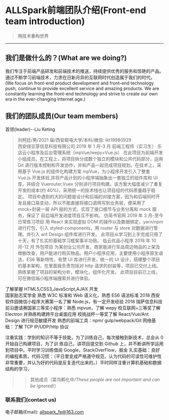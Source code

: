 # ALLSpark前端团队介绍(Front-end team introduction)
>用技术重构世界
---
## 我们是做什么的？(What are we doing?)
我们专注于前端产品研发和前端技术的推送，持续提供优秀的服务和惊艳的产品。通过不断学习前端技术，力求在日新月异的互联网时代创造属于我们的时代。
(We focus on front-end product development and front-end technology push, continue to provide excellent service and amazing products. We are constantly learning the front-end technology and strive to create our own era in the ever-changing Internet age.)
## 我们的团队成员(Our team members)
首领(leader)--Liu Keting
>刘柯廷/男/2021 届/西安邮电大学/本科/微信: lkt19980929             
西安绿豆芽信息科技有限公司       2019 年 1 月-3 月          前端工程师（实习生） 
乐店云小程序及后台管理系统（mpVue/wepy+Vue.js） 
在此项目为前端开发小组成员。在工程上，将项目拆分成数个独立的模块和公共代码部分，运用 Git 进行版本控制和开发协作，并和产品一起完成项目规划。在技术上，采用基于 Vue.js 的组件化构建方案 mpVue，为小程序开发引入了整套 Vue.js 开发体验,并将产品计划的小程序端抽象出一套独立的组件库和 UI 库，并结合 Vuerouter,Vuex 分别进行项目构建。该方案大幅度减少了重复开发的成本(约 40%)，采用统一的技术栈也让项目组的代码质量趋于稳定。 
项目中遇到的大的问题是设计和后端的对接方案，因为和后端同时开发且接口易变动，所以不能直接将接口调用写到业务层，便采用了 mock+封装一层 API 层的方式，实现了接口细节与业务分离和 mock 服务，保证了 前后端开发进度项目互不影响。 
仿简书官网                 2019 年 3 月-至今           日常练习项目 
用 React 来实现虚拟 DOM 的操作以及数据绑定，yarn/npm 进行打包，引入 styled-components，用 router 与 store 对数据进行管理。并引入 ant Design 组件库进行开发。 
此项目从学习到上手完成只用了十天，有了扎实的基础学习框架事半功倍。 
临云优品小程序             2018 年 10 月-12 月           外包项目 
为某创业公司开发，商家能进行军品周边物品的上架及增删改查，用户能进行购买物品。用户小程序应用，主要使用小程序原生语法，ES6 等新特性，有赞 UI 库进行开发，统一的 UI 设计，搭建整个项目的基本架构，在里面我负责包括对 http 请求的封装等，项目已交付上线。熟练掌握了项目的架构分析，模块化，组件化开发。 
此项目目前已上线，可在微信端小程序端搜索并进行体验。 
 
了解掌握 HTML5,CSS3,JavaScript,AJAX 开发   
国家励志奖学金   熟悉 W3C 标准和 Web 语义化，熟悉 ES6 语法标准 
2018 西安软件园微信小程序大赛第一名了解 Node.js，有一定开发经验 
2018 瑞萨信息科技前沿邀请赛国家三等奖小程序：熟悉 mpvue，了解 wepy 
校互联网+三等奖了解 Electron 并熟练构建跨平台桌面应用 
校挑战杯一等奖了解 React/Vue/Ant Design 进行规范敏捷开发 
 熟悉的前端工具：npm/ gulp/webpack/Git 网络基础：了解 TCP IP/UDP/http 协议 
 
注重实践：学到的知识不等于技能，为了训练自己，每次接触到新技术，总会从 0 开始自己构建项目，为了训
练自己，讲项目提交到 Github 上，并不断讲所学运用到项目中。平时学习训练借阅 Google，StackOverFlow，掘金 
扎实基础：良好的编程素质，代码习惯：（平日里变成严格遵守规范，认为代码的可读性可维护性非常重要，并认为好的代码是反复迭代出来的。）平时同样注重计算机基础和数据结构的学习， 
>>其他成员（菜鸟孵化中/*These people are not important and can be ignored*/）
### 联系我们(contact us)
电子邮箱(Email): allspark_fe@163.com
